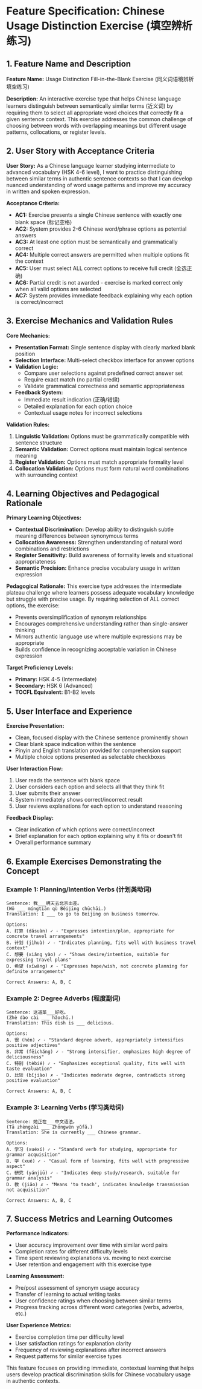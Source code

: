 # Feature Specification: Chinese Usage Distinction Exercise (填空辨析练习)

## 1. Feature Name and Description

**Feature Name:** Usage Distinction Fill-in-the-Blank Exercise (同义词语境辨析填空练习)

**Description:** An interactive exercise type that helps Chinese language learners distinguish between semantically 
similar terms (近义词) by requiring them to select all appropriate word choices that correctly fit a given sentence 
context. This exercise addresses the common challenge of choosing between words with overlapping meanings but different 
usage patterns, collocations, or register levels.

## 2. User Story with Acceptance Criteria

**User Story:**
As a Chinese language learner studying intermediate to advanced vocabulary (HSK 4-6 level), I want to practice 
distinguishing between similar terms in authentic sentence contexts so that I can develop nuanced understanding of 
word usage patterns and improve my accuracy in written and spoken expression.

**Acceptance Criteria:**
- **AC1:** Exercise presents a single Chinese sentence with exactly one blank space (标记空格)
- **AC2:** System provides 2-6 Chinese word/phrase options as potential answers
- **AC3:** At least one option must be semantically and grammatically correct
- **AC4:** Multiple correct answers are permitted when multiple options fit the context
- **AC5:** User must select ALL correct options to receive full credit (全选正确)
- **AC6:** Partial credit is not awarded - exercise is marked correct only when all valid options are selected
- **AC7:** System provides immediate feedback explaining why each option is correct/incorrect

## 3. Exercise Mechanics and Validation Rules

**Core Mechanics:**
- **Presentation Format:** Single sentence display with clearly marked blank position
- **Selection Interface:** Multi-select checkbox interface for answer options
- **Validation Logic:** 
  - Compare user selections against predefined correct answer set
  - Require exact match (no partial credit)
  - Validate grammatical correctness and semantic appropriateness
- **Feedback System:** 
  - Immediate result indication (正确/错误)
  - Detailed explanation for each option choice
  - Contextual usage notes for incorrect selections

**Validation Rules:**
1. **Linguistic Validation:** Options must be grammatically compatible with sentence structure
2. **Semantic Validation:** Correct options must maintain logical sentence meaning
3. **Register Validation:** Options must match appropriate formality level
4. **Collocation Validation:** Options must form natural word combinations with surrounding context

## 4. Learning Objectives and Pedagogical Rationale

**Primary Learning Objectives:**
- **Contextual Discrimination:** Develop ability to distinguish subtle meaning differences between synonymous terms
- **Collocation Awareness:** Strengthen understanding of natural word combinations and restrictions
- **Register Sensitivity:** Build awareness of formality levels and situational appropriateness
- **Semantic Precision:** Enhance precise vocabulary usage in written expression

**Pedagogical Rationale:**
This exercise type addresses the intermediate plateau challenge where learners possess adequate vocabulary knowledge 
but struggle with precise usage. By requiring selection of ALL correct options, the exercise:
- Prevents oversimplification of synonym relationships
- Encourages comprehensive understanding rather than single-answer thinking
- Mirrors authentic language use where multiple expressions may be appropriate
- Builds confidence in recognizing acceptable variation in Chinese expression

**Target Proficiency Levels:**
- **Primary:** HSK 4-5 (Intermediate)
- **Secondary:** HSK 6 (Advanced)
- **TOCFL Equivalent:** B1-B2 levels

## 5. User Interface and Experience

**Exercise Presentation:**
- Clean, focused display with the Chinese sentence prominently shown
- Clear blank space indication within the sentence
- Pinyin and English translation provided for comprehension support
- Multiple choice options presented as selectable checkboxes

**User Interaction Flow:**
1. User reads the sentence with blank space
2. User considers each option and selects all that they think fit
3. User submits their answer
4. System immediately shows correct/incorrect result
5. User reviews explanations for each option to understand reasoning

**Feedback Display:**
- Clear indication of which options were correct/incorrect
- Brief explanation for each option explaining why it fits or doesn't fit
- Overall performance summary

## 6. Example Exercises Demonstrating the Concept

### Example 1: Planning/Intention Verbs (计划类动词)
```
Sentence: 我___明天去北京出差。
(Wǒ ___ míngtiān qù Běijīng chūchāi.)
Translation: I ___ to go to Beijing on business tomorrow.

Options:
A. 打算 (dǎsuàn) ✓ - "Expresses intention/plan, appropriate for concrete travel arrangements"
B. 计划 (jìhuà) ✓ - "Indicates planning, fits well with business travel context"
C. 想要 (xiǎng yào) ✓ - "Shows desire/intention, suitable for expressing travel plans"
D. 希望 (xīwàng) ✗ - "Expresses hope/wish, not concrete planning for definite arrangements"

Correct Answers: A, B, C
```

### Example 2: Degree Adverbs (程度副词)
```
Sentence: 这道菜___好吃。
(Zhè dào cài ___ hǎochī.)
Translation: This dish is ___ delicious.

Options:
A. 很 (hěn) ✓ - "Standard degree adverb, appropriately intensifies positive adjectives"
B. 非常 (fēicháng) ✓ - "Strong intensifier, emphasizes high degree of deliciousness"
C. 特别 (tèbié) ✓ - "Emphasizes exceptional quality, fits well with taste evaluation"
D. 比较 (bǐjiào) ✗ - "Indicates moderate degree, contradicts strong positive evaluation"

Correct Answers: A, B, C
```

### Example 3: Learning Verbs (学习类动词)
```
Sentence: 她正在___中文语法。
(Tā zhèngzài ___ Zhōngwén yǔfǎ.)
Translation: She is currently ___ Chinese grammar.

Options:
A. 学习 (xuéxí) ✓ - "Standard verb for studying, appropriate for grammar acquisition"
B. 学 (xué) ✓ - "Casual form of learning, fits well with progressive aspect"
C. 研究 (yánjiū) ✓ - "Indicates deep study/research, suitable for grammar analysis"
D. 教 (jiāo) ✗ - "Means 'to teach', indicates knowledge transmission not acquisition"

Correct Answers: A, B, C
```

## 7. Success Metrics and Learning Outcomes

**Performance Indicators:**
- User accuracy improvement over time with similar word pairs
- Completion rates for different difficulty levels  
- Time spent reviewing explanations vs. moving to next exercise
- User retention and engagement with this exercise type

**Learning Assessment:**
- Pre/post assessment of synonym usage accuracy
- Transfer of learning to actual writing tasks
- User confidence ratings when choosing between similar terms
- Progress tracking across different word categories (verbs, adverbs, etc.)

**User Experience Metrics:**
- Exercise completion time per difficulty level
- User satisfaction ratings for explanation clarity
- Frequency of reviewing explanations after incorrect answers
- Request patterns for similar exercise types

This feature focuses on providing immediate, contextual learning that helps users develop practical discrimination skills for Chinese vocabulary usage in authentic contexts.
